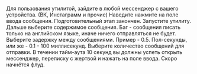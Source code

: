 Для пользования утилитой, зайдите в любой мессенджер с вашего устройства. (ВК, Инстаграмм и прочие)
Наведите нажмите на поле ввода сообщения. Подготовительный этап закончен.
Запустите утилиту. Дальше выберите содержимое сообщения. Баг - сообщения писать только на английском языке, иначе ничего отправляться не будет.
Выберите задержку между сообщениями. Пример - 0.5. Пол-секунды, или же - 0.1 - 100 миллисекунд.
Выберите количество сообщений для отправки. 
В течении тайм-аута 10 секунд вы должны успеть открыть мессенджер, переписку с жертвой и нажать на поле ввода. Скоро начнётся флуд.
